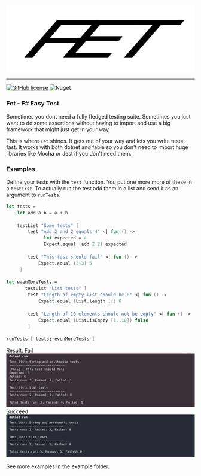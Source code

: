 <p align="center">
  <img src="logo.png" />
</p>

<hr>

[![GitHub license](https://img.shields.io/github/license/Bjorn-Strom/fet?style=for-the-badge)](https://github.com/Bjorn-Strom/fet/blob/master/LICENSE.md) ![Nuget](https://img.shields.io/nuget/dt/fet?style=for-the-badge)

### Fet - F# Easy Test

Sometimes you dont need a fully fledged testing suite.
Sometimes you just want to do some assertions without having to import and use a big framework that might just get in your way.

This is where `Fet` shines. It gets out of your way and lets you write tests fast.
It works with both dotnet and fable so you don't need to import huge libraries like Mocha or Jest if you don't need them.

### Examples
Define your tests with the `test` function.
You put one more more of these in a `testList`.
To actually run the test add them in a list and send it as an argument to `runTests`.


```fsharp
let tests =
    let add a b = a + b

    testList "Some tests" [
        test "Add 2 and 2 equals 4" <| fun () ->
              let expected = 4
              Expect.equal (add 2 2) expected

        test "This test should fail" <| fun () ->
            Expect.equal (3+3) 5
     ]

let evenMoreTests =
       testList "List tests" [
        test "Length of empty list should be 0" <| fun () ->
            Expect.equal (List.length []) 0

        test "Length of 10 elements should not be empty" <| fun () ->
            Expect.equal (List.isEmpty [1..10]) false
        ]

runTests [ tests; evenMoreTests ]
```
Result:
Fail ![example](failed.png)
Succeed ![example](succeeded.png)

See more examples in the example folder.
